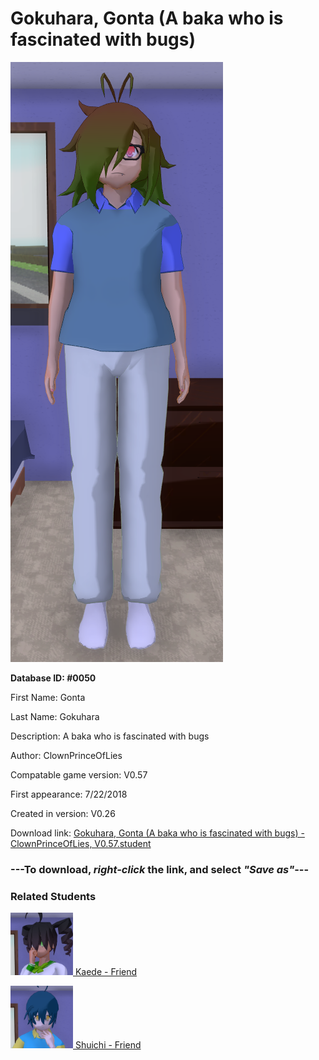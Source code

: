 # Gokuhara, Gonta (A baka who is fascinated with bugs)

<img src="../../Files/Images/Gokuhara, Gonta (A baka who is fascinated with bugs).png" title="Gokuhara, Gonta (A baka who is fascinated with bugs) - ClownPrinceOfLies, V0.57">

**Database ID: #0050**

First Name: Gonta

Last Name: Gokuhara

Description: A baka who is fascinated with bugs

Author: ClownPrinceOfLies

Compatable game version: V0.57

First appearance: 7/22/2018

Created in version: V0.26

Download link: <a href="https://raw.githubusercontent.com/Arbiter1223/Daigaku-Gurashi-Custom-Students/master/Files/Student%20Files/Gokuhara%2C%20Gonta%20(A%20baka%20who%20is%20fascinated%20with%20bugs)%20-%20ClownPrinceOfLies%2C%20V0.57.student">Gokuhara, Gonta (A baka who is fascinated with bugs) - ClownPrinceOfLies, V0.57.student</a>

### ---**To download, _right-click_ the link, and select _"Save as"_**---

### Related Students

<a href="Akamatsu, Kaede (An extremely talented pianist).md"><img src="../../Files/Thumbs/Akamatsu, Kaede (An extremely talented pianist).png" height="100" width="100" title="Akamatsu, Kaede (An extremely talented pianist) - ClownPrinceOfLies, V0.57"></a><a href="Akamatsu, Kaede (An extremely talented pianist).md"> Kaede - Friend</a>

<a href="Saihara, Shuichi (A guy with great detective skills).md"><img src="../../Files/Thumbs/Saihara, Shuichi (A guy with great detective skills).png" height="100" width="100" title="Saihara, Shuichi (A guy with great detective skills) - ClownPrinceOfLies, V0.57"></a><a href="Saihara, Shuichi (A guy with great detective skills).md"> Shuichi - Friend</a>

